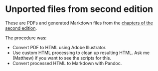 # Unported files from second edition

These are PDFs and generated Markdown files from the [chapters of the second
edition](http://www.resample.com/intro-text-online).

The procedure was:

* Convert PDF to HTML using Adobe Illustrator.
* Use custom HTML processing to clean up resulting HTML.  Ask me (Matthew) if
  you want to see the scripts for this.
* Convert processed HTML to Markdown with Pandoc.
